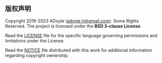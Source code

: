 ## 版权声明

Copyright 2016-2023 ADoyle (adoyle.h@gmail.com). Some Rights Reserved.
The project is licensed under the **BSD 3-clause License**.

Read the [LICENSE](./LICENSE) file for the specific language governing permissions and limitations under the License.

Read the [NOTICE](./NOTICE) file distributed with this work for additional information regarding copyright ownership.
